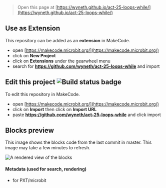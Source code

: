 
> Open this page at [https://wyneth.github.io/act-25-loops-while/](https://wyneth.github.io/act-25-loops-while/)

## Use as Extension

This repository can be added as an **extension** in MakeCode.

* open [https://makecode.microbit.org/](https://makecode.microbit.org/)
* click on **New Project**
* click on **Extensions** under the gearwheel menu
* search for **https://github.com/wyneth/act-25-loops-while** and import

## Edit this project ![Build status badge](https://github.com/wyneth/act-25-loops-while/workflows/MakeCode/badge.svg)

To edit this repository in MakeCode.

* open [https://makecode.microbit.org/](https://makecode.microbit.org/)
* click on **Import** then click on **Import URL**
* paste **https://github.com/wyneth/act-25-loops-while** and click import

## Blocks preview

This image shows the blocks code from the last commit in master.
This image may take a few minutes to refresh.

![A rendered view of the blocks](https://github.com/wyneth/act-25-loops-while/raw/master/.github/makecode/blocks.png)

#### Metadata (used for search, rendering)

* for PXT/microbit
<script src="https://makecode.com/gh-pages-embed.js"></script><script>makeCodeRender("{{ site.makecode.home_url }}", "{{ site.github.owner_name }}/{{ site.github.repository_name }}");</script>
